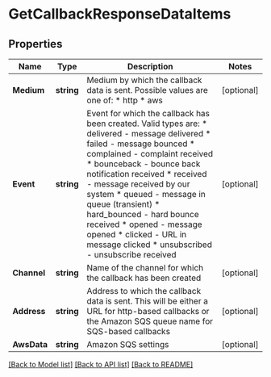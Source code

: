 # GetCallbackResponseDataItems

## Properties

Name | Type | Description | Notes
------------ | ------------- | ------------- | -------------
**Medium** | **string** | Medium by which the callback data is sent. Possible values are one of:   * http   * aws  | [optional] 
**Event** | **string** | Event for which the callback has been created. Valid types are:  * delivered -  message delivered * failed - message bounced * complained - complaint received * bounceback - bounce back notification received * received - message received by our system * queued - message in queue (transient) * hard_bounced - hard bounce received * opened - message opened * clicked - URL in message clicked * unsubscribed - unsubscribe received  | [optional] 
**Channel** | **string** | Name of the channel for which the callback has been created | [optional] 
**Address** | **string** | Address to which the callback data is sent. This will be either a URL for http-based callbacks or the Amazon SQS queue name for SQS-based callbacks | [optional] 
**AwsData** | **string** | Amazon SQS settings | [optional] 

[[Back to Model list]](../README.md#documentation-for-models) [[Back to API list]](../README.md#documentation-for-api-endpoints) [[Back to README]](../README.md)


